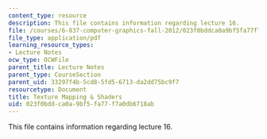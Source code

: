 ```yaml
---
content_type: resource
description: This file contains information regarding lecture 16.
file: /courses/6-837-computer-graphics-fall-2012/023f0bddca0a9bf5fa77f7a0db6718ab_MIT6_837F12_Lec16.pdf
file_type: application/pdf
learning_resource_types:
- Lecture Notes
ocw_type: OCWFile
parent_title: Lecture Notes
parent_type: CourseSection
parent_uid: 33297f4b-5cd8-5fd5-6713-da2dd75bc9f7
resourcetype: Document
title: Texture Mapping & Shaders
uid: 023f0bdd-ca0a-9bf5-fa77-f7a0db6718ab
---
```

This file contains information regarding lecture 16.

